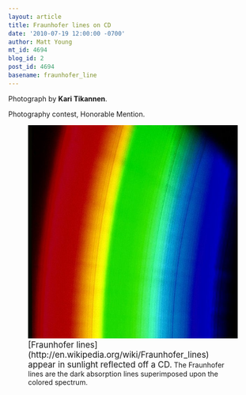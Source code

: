 ```yaml
---
layout: article
title: Fraunhofer lines on CD
date: '2010-07-19 12:00:00 -0700'
author: Matt Young
mt_id: 4694
blog_id: 2
post_id: 4694
basename: fraunhofer_line
---
```

Photograph by **Kari Tikannen**.

Photography contest, Honorable Mention.


<figure>
<img src="/uploads/2010/Tikkanen.Fraunhofer_Lines_on_CD.jpg" alt="Tikkanen.Fraunhofer_Lines_on_CD.jpg" width="600" height="431" />
<figcaption markdown="span">
<big>[Fraunhofer lines](http://en.wikipedia.org/wiki/Fraunhofer_lines) appear in sunlight reflected off a CD.</big> The Fraunhofer lines are the dark absorption lines superimposed upon the colored spectrum.

</figcaption>
</figure>
